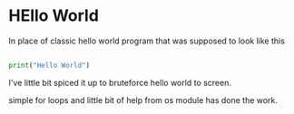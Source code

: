 # HEllo World

In place of classic hello world program that was supposed to look like this

```main.py

print("Hello World")

```

I've little bit spiced it up to bruteforce hello world to screen.

simple for loops and little bit of help from os module has done the work.
